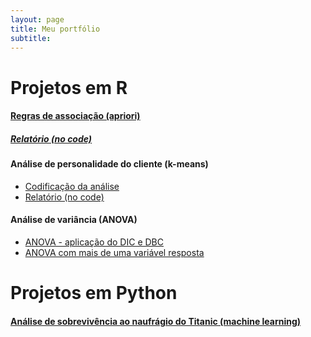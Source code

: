 ```yaml
---
layout: page
title: Meu portfólio
subtitle: 
---
```



# Projetos em R

#### [Regras de associação (apriori)](http://htmlpreview.github.io/?https://github.com/Gleynner/Regras_de_associacao-apriori/blob/main/Regras_de_associacao.html)
##### [Relatório (no code)](http://htmlpreview.github.io/?https://github.com/Gleynner/Regras_de_associacao-apriori/blob/main/Relatorio_regras_associacao.html)

#### Análise de personalidade do cliente (k-means)
- [Codificação da análise](http://htmlpreview.github.io/?https://github.com/Gleynner/Personalidade_do_cliente-K-means/blob/main/Personalidade_do_cliente_CODIFICACAO.html)
- [Relatório (no code)](http://htmlpreview.github.io/?https://github.com/Gleynner/Personalidade_do_cliente-K-means/blob/main/Personalidade_do_cliente_RELATORIO)

#### Análise de variância (ANOVA)

- [ANOVA - aplicação do DIC e DBC](http://htmlpreview.github.io/?https://github.com/Gleynner/Analise_de_variancia_ANOVA/blob/main/ANOVA_aplicacao_DIC_e_DBC.html)
- [ANOVA com mais de uma variável resposta](http://htmlpreview.github.io/?https://github.com/Gleynner/Analise_de_variancia_ANOVA/blob/main/ANOVA_mais_de_uma_variavel_resposta.html)



# Projetos em Python

#### [Análise de sobrevivência ao naufrágio do Titanic (machine learning)](http://htmlpreview.github.io/?https://github.com/Gleynner/analise_sobrevivencia_titanic_python/blob/main/analise_titanic_ML.html)








